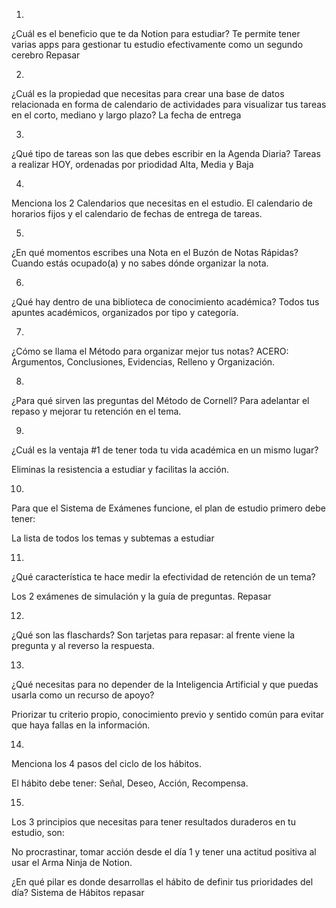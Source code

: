 1.
¿Cuál es el beneficio que te da Notion para estudiar?
Te permite tener varias apps para gestionar tu estudio efectivamente como un segundo cerebro
Repasar

2.
¿Cuál es la propiedad que necesitas para crear una base de datos relacionada en forma de calendario de actividades para visualizar tus tareas en el corto, mediano y largo plazo?
La fecha de entrega

3.
¿Qué tipo de tareas son las que debes escribir en la Agenda Diaria?
Tareas a realizar HOY, ordenadas por priodidad Alta, Media y Baja

4.
Menciona los 2 Calendarios que necesitas en el estudio.
El calendario de horarios fijos y el calendario de fechas de entrega de tareas.

5.
¿En qué momentos escribes una Nota en el Buzón de Notas Rápidas?
Cuando estás ocupado(a) y no sabes dónde organizar la nota.

6.
¿Qué hay dentro de una biblioteca de conocimiento académica?
Todos tus apuntes académicos, organizados por tipo y categoría.

7.
¿Cómo se llama el Método para organizar mejor tus notas?
ACERO: Argumentos, Conclusiones, Evidencias, Relleno y Organización.

8.
¿Para qué sirven las preguntas del Método de Cornell?
Para adelantar el repaso y mejorar tu retención en el tema.

9.
¿Cuál es la ventaja #1 de tener toda tu vida académica en un mismo lugar?

Eliminas la resistencia a estudiar y facilitas la acción.

10.
Para que el Sistema de Exámenes funcione, el plan de estudio primero debe tener:

La lista de todos los temas y subtemas a estudiar

11.
¿Qué característica te hace medir la efectividad de retención de un tema?

Los 2 exámenes de simulación y la guía de preguntas.
Repasar

12.
¿Qué son las flaschards?
Son tarjetas para repasar: al frente viene la pregunta y al reverso la respuesta.

13.
¿Qué necesitas para no depender de la Inteligencia Artificial y que puedas usarla como un recurso de apoyo?

Priorizar tu criterio propio, conocimiento previo y sentido común para evitar que haya fallas en la información.

14.
Menciona los 4 pasos del ciclo de los hábitos.

El hábito debe tener: Señal, Deseo, Acción, Recompensa.

15.
Los 3 principios que necesitas para tener resultados duraderos en tu estudio, son:

No procrastinar, tomar acción desde el día 1 y tener una actitud positiva al usar el Arma Ninja de Notion.


¿En qué pilar es donde desarrollas el hábito de definir tus prioridades del día?
Sistema de Hábitos
repasar